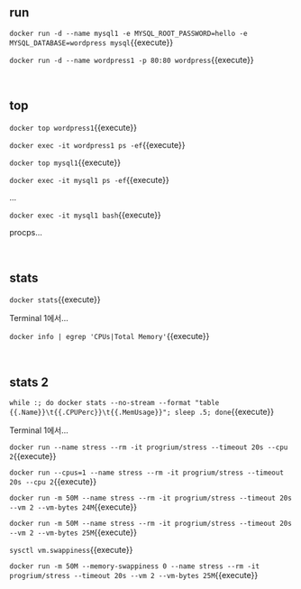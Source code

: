 <br>

## run

`docker run -d --name mysql1 -e MYSQL_ROOT_PASSWORD=hello -e MYSQL_DATABASE=wordpress mysql`{{execute}}

`docker run -d --name wordpress1 -p 80:80 wordpress`{{execute}}

<br>

## top

`docker top wordpress1`{{execute}}

`docker exec -it wordpress1 ps -ef`{{execute}}

`docker top mysql1`{{execute}}

`docker exec -it mysql1 ps -ef`{{execute}}

...

`docker exec -it mysql1 bash`{{execute}}

procps...

<br>

## stats

`docker stats`{{execute}}

Terminal 1에서...

`docker info | egrep 'CPUs|Total Memory'`{{execute}}

<br>

## stats 2

`while :; do docker stats --no-stream --format "table {{.Name}}\t{{.CPUPerc}}\t{{.MemUsage}}"; sleep .5; done`{{execute}}

Terminal 1에서...

`docker run --name stress --rm -it progrium/stress --timeout 20s --cpu 2`{{execute}}

`docker run --cpus=1 --name stress --rm -it progrium/stress --timeout 20s --cpu 2`{{execute}}

`docker run -m 50M --name stress --rm -it progrium/stress --timeout 20s --vm 2 --vm-bytes 24M`{{execute}}

`docker run -m 50M --name stress --rm -it progrium/stress --timeout 20s --vm 2 --vm-bytes 25M`{{execute}}

`sysctl vm.swappiness`{{execute}}

`docker run -m 50M --memory-swappiness 0 --name stress --rm -it progrium/stress --timeout 20s --vm 2 --vm-bytes 25M`{{execute}}
